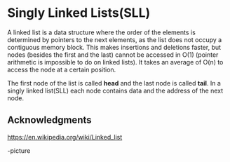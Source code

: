 # Singly Linked Lists(SLL)

A linked list is a data structure where the order of the elements is determined by pointers to the next elements, as the list does not occupy a contiguous memory block.
This makes insertions and deletions faster, but nodes (besides the first and the last) cannot be accessed in O(1) (pointer arithmetic is impossible to do on linked lists).
It takes an average of O(n) to access the node at a certain position.

The first node of the list is called **head** and the last node is called **tail**.
In a singly linked list(SLL) each node contains data and the address of the next node.



## Acknowledgments

https://en.wikipedia.org/wiki/Linked_list

-picture